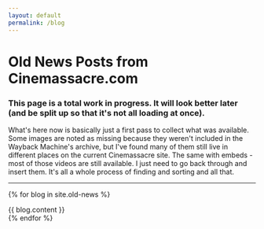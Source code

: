 ```yaml
---
layout: default
permalink: /blog
---
```


<h1 class="center">Old News Posts from Cinemassacre.com</h1>

<h3 class="center">This page is a total work in progress. It will look better later (and be split up so that it's not all loading at once).</h3>

<p>What's here now is basically just a first pass to collect what was available. Some images are noted as missing because they weren't included in the Wayback Machine's archive, but I've found many of them still live in different places on the current Cinemassacre site. The same with embeds - most of those videos are still available. I just need to go back through and insert them. It's all a whole process of finding and sorting and all that.</p>

---

{% for blog in site.old-news %}
  <div class="blog-bg">
    {{ blog.content }}
  </div>
{% endfor %}